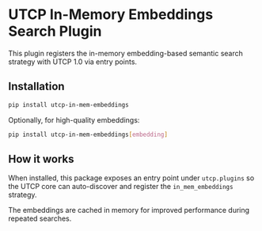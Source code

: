 # UTCP In-Memory Embeddings Search Plugin

This plugin registers the in-memory embedding-based semantic search strategy with UTCP 1.0 via entry points.

## Installation

```bash
pip install utcp-in-mem-embeddings
```

Optionally, for high-quality embeddings:

```bash
pip install utcp-in-mem-embeddings[embedding]
```

## How it works

When installed, this package exposes an entry point under `utcp.plugins` so the UTCP core can auto-discover and register the `in_mem_embeddings` strategy.

The embeddings are cached in memory for improved performance during repeated searches.
